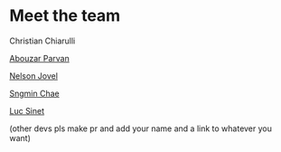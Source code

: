 # Meet the team

Christian Chiarulli

[Abouzar Parvan](https://github.com/abzcoding/)

[Nelson Jovel](https://github.com/rebuilt)

[Sngmin Chae](https://github.com/chaeing)

[Luc Sinet](https://github.com/Tastyep)

(other devs pls make pr and add your name and a link to whatever you want)
